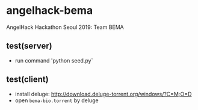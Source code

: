 # angelhack-bema
AngelHack Hackathon Seoul 2019: Team BEMA

## test(server)
- run command 'python seed.py`

## test(client)
- install deluge: http://download.deluge-torrent.org/windows/?C=M;O=D
- open `bema-bio.torrent` by deluge
